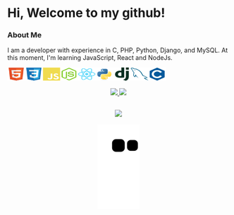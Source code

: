 ### <h1> Hi, Welcome to my github!

 ### About Me
 I am a developer with experience in C, PHP, Python, Django, and MySQL. At this moment, I'm learning JavaScript, React and NodeJs.


  <div style="display: flex;" align="center"><br>
    <img align="center" alt="HTML" height="30" width="40" src="https://raw.githubusercontent.com/devicons/devicon/master/icons/html5/html5-original.svg">
    <img align="center" alt="CSS" height="30" width="40" src="https://raw.githubusercontent.com/devicons/devicon/master/icons/css3/css3-original.svg">
    <img align="center" alt="Js" height="30" width="40" src="https://raw.githubusercontent.com/devicons/devicon/master/icons/javascript/javascript-plain.svg">
    <img align="center" alt="NodeJs" height="30" width="40" src="https://raw.githubusercontent.com/devicons/devicon/master/icons/nodejs/nodejs-plain.svg">
    <img align="center" alt="React" height="30" width="40" src="https://raw.githubusercontent.com/devicons/devicon/master/icons/react/react-original.svg">
    <img align="center" alt="Python" height="30" width="40" src="https://raw.githubusercontent.com/devicons/devicon/master/icons/python/python-original.svg">
    <img align="center" alt="Django" height="30" width="40" src="https://raw.githubusercontent.com/devicons/devicon/master/icons/django/django-plain.svg">
    <img align="center" alt="MySQL" height="30" width="40" src="https://raw.githubusercontent.com/devicons/devicon/master/icons/mysql/mysql-plain.svg">
    <img align="center" alt="C" height="30" width="40" src="https://raw.githubusercontent.com/devicons/devicon/master/icons/c/c-plain.svg">
  </div><br>

<div align="center">
  <a href="https://github.com/Luciano-project">
  <img height="170em" src="https://github-readme-stats.vercel.app/api?username=Luciano-project&show_icons=true&theme=vision-friendly-dark&include_all_commits=true&count_private=true&title_color=FF6B6B&icon_color=FF6B6B"/>

  <img height="170em" src="https://github-readme-stats.vercel.app/api/top-langs/?username=Luciano-project&layout=compact&langs_count=7&theme=vision-friendly-dark&title_color=FF6B6B"/>

##
<a href="https://www.linkedin.com/in/luciano-sousa-2a6a721b9/" target="_blank"><img src="https://img.shields.io/badge/-LinkedIn-%230077B5?style=for-the-badge&logo=linkedin&logoColor=black" target="_blank"></a> 


 <img src="https://github.com/rafaballerini/rafaballerini/blob/output/github-contribution-grid-snake.svg?color=blue" alt="Snake animation">
</div>

 <!--
Here are some ideas to get you started:


- 👯 I’m looking to collaborate on ...
- 🤔 I’m looking for help with ...
- 💬 Ask me about ...
- 📫 How to reach me: ...
- 😄 Pronouns: ...
- ⚡ Fun fact: ...
-->
